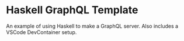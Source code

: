 # Haskell GraphQL Template

An example of using Haskell to make a GraphQL server. Also includes a VSCode
DevContainer setup.
